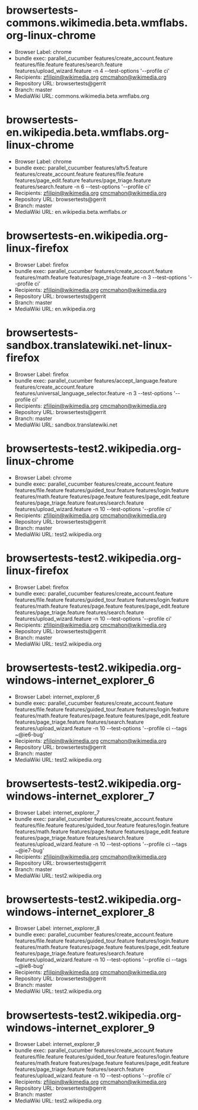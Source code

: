 # browsertests-commons.wikimedia.beta.wmflabs.org-linux-chrome
- Browser Label: chrome
- bundle exec: parallel_cucumber features/create_account.feature features/file.feature features/search.feature features/upload_wizard.feature -n 4 --test-options '--profile ci'
- Recipients: zfilipin@wikimedia.org cmcmahon@wikimedia.org
- Repository URL: browsertests@gerrit
- Branch: master
- MediaWiki URL: commons.wikimedia.beta.wmflabs.org

# browsertests-en.wikipedia.beta.wmflabs.org-linux-chrome
- Browser Label: chrome
- bundle exec: parallel_cucumber features/aftv5.feature features/create_account.feature features/file.feature features/page_edit.feature features/page_triage.feature features/search.feature -n 6 --test-options '--profile ci'
- Recipients: zfilipin@wikimedia.org cmcmahon@wikimedia.org
- Repository URL: browsertests@gerrit
- Branch: master
- MediaWiki URL: en.wikipedia.beta.wmflabs.or

# browsertests-en.wikipedia.org-linux-firefox
- Browser Label: firefox
- bundle exec: parallel_cucumber features/create_account.feature features/math.feature features/page_triage.feature -n 3 --test-options '--profile ci'
- Recipients: zfilipin@wikimedia.org cmcmahon@wikimedia.org
- Repository URL: browsertests@gerrit
- Branch: master
- MediaWiki URL: en.wikipedia.org

# browsertests-sandbox.translatewiki.net-linux-firefox
- Browser Label: firefox
- bundle exec: parallel_cucumber features/accept_language.feature features/create_account.feature features/universal_language_selector.feature -n 3 --test-options '--profile ci'
- Recipients: zfilipin@wikimedia.org cmcmahon@wikimedia.org
- Repository URL: browsertests@gerrit
- Branch: master
- MediaWiki URL: sandbox.translatewiki.net

# browsertests-test2.wikipedia.org-linux-chrome
- Browser Label: chrome
- bundle exec: parallel_cucumber features/create_account.feature features/file.feature features/guided_tour.feature features/login.feature features/math.feature features/page.feature features/page_edit.feature features/page_triage.feature features/search.feature features/upload_wizard.feature -n 10 --test-options '--profile ci'
- Recipients: zfilipin@wikimedia.org cmcmahon@wikimedia.org
- Repository URL: browsertests@gerrit
- Branch: master
- MediaWiki URL: test2.wikipedia.org

# browsertests-test2.wikipedia.org-linux-firefox
- Browser Label: firefox
- bundle exec: parallel_cucumber features/create_account.feature features/file.feature features/guided_tour.feature features/login.feature features/math.feature features/page.feature features/page_edit.feature features/page_triage.feature features/search.feature features/upload_wizard.feature -n 10 --test-options '--profile ci'
- Recipients: zfilipin@wikimedia.org cmcmahon@wikimedia.org
- Repository URL: browsertests@gerrit
- Branch: master
- MediaWiki URL: test2.wikipedia.org

# browsertests-test2.wikipedia.org-windows-internet_explorer_6
- Browser Label: internet_explorer_6
- bundle exec: parallel_cucumber features/create_account.feature features/file.feature features/guided_tour.feature features/login.feature features/math.feature features/page.feature features/page_edit.feature features/page_triage.feature features/search.feature features/upload_wizard.feature -n 10 --test-options '--profile ci --tags ~@ie6-bug'
- Recipients: zfilipin@wikimedia.org cmcmahon@wikimedia.org
- Repository URL: browsertests@gerrit
- Branch: master
- MediaWiki URL: test2.wikipedia.org

# browsertests-test2.wikipedia.org-windows-internet_explorer_7
- Browser Label: internet_explorer_7
- bundle exec: parallel_cucumber features/create_account.feature features/file.feature features/guided_tour.feature features/login.feature features/math.feature features/page.feature features/page_edit.feature features/page_triage.feature features/search.feature features/upload_wizard.feature -n 10 --test-options '--profile ci --tags ~@ie7-bug'
- Recipients: zfilipin@wikimedia.org cmcmahon@wikimedia.org
- Repository URL: browsertests@gerrit
- Branch: master
- MediaWiki URL: test2.wikipedia.org

# browsertests-test2.wikipedia.org-windows-internet_explorer_8
- Browser Label: internet_explorer_8
- bundle exec: parallel_cucumber features/create_account.feature features/file.feature features/guided_tour.feature features/login.feature features/math.feature features/page.feature features/page_edit.feature features/page_triage.feature features/search.feature features/upload_wizard.feature -n 10 --test-options '--profile ci --tags ~@ie8-bug'
- Recipients: zfilipin@wikimedia.org cmcmahon@wikimedia.org
- Repository URL: browsertests@gerrit
- Branch: master
- MediaWiki URL: test2.wikipedia.org

# browsertests-test2.wikipedia.org-windows-internet_explorer_9
- Browser Label: internet_explorer_9
- bundle exec: parallel_cucumber features/create_account.feature features/file.feature features/guided_tour.feature features/login.feature features/math.feature features/page.feature features/page_edit.feature features/page_triage.feature features/search.feature features/upload_wizard.feature -n 10 --test-options '--profile ci'
- Recipients: zfilipin@wikimedia.org cmcmahon@wikimedia.org
- Repository URL: browsertests@gerrit
- Branch: master
- MediaWiki URL: test2.wikipedia.org
